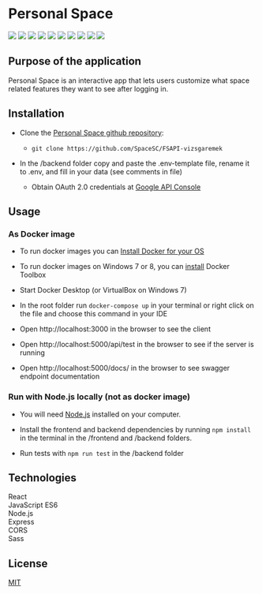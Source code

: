 # Personal Space

![](https://img.shields.io/badge/MongoDB-1.0.0-red)
![](https://img.shields.io/badge/Mongoose-5.13.5-%237C0A02)
![](https://img.shields.io/badge/CORS-2.8.5-lightgrey)
![](https://img.shields.io/badge/Jwt-8.5.1-purple)
![](https://img.shields.io/badge/Jest-27.0.6-yellowgreen)
![](https://img.shields.io/badge/React-17.0.2-blue)
![](https://img.shields.io/badge/JavaScript-ES6-yellow)
![](https://img.shields.io/badge/Node.js-v13.14.0-darkgreen)
![](https://img.shields.io/badge/Express-4.17.1-lightgrey)
![](https://img.shields.io/badge/Sass-1.32.8-pink)

## Purpose of the application

Personal Space is an interactive app that lets users customize what space related features they want to see after logging in.

## Installation


- Clone the [Personal Space github repository](https://github.com/CodecoolGlobal/fapi-exam-project-2-general-SpaceSC/tree/main):
  - `git clone https://github.com/SpaceSC/FSAPI-vizsgaremek`

- In the /backend folder copy and paste the .env-template file, rename it to .env, and fill in your data (see comments in file)
   - Obtain OAuth 2.0 credentials at [Google API Console](https://console.cloud.google.com)


## Usage

### As Docker image

- To run docker images you can [Install Docker for your OS](https://docs.docker.com/get-docker/)

- To run docker images on Windows 7 or 8, you can [install](https://devconnected.com/how-to-install-docker-on-windows-7-8-10-home-and-pro/) Docker Toolbox

- Start Docker Desktop (or VirtualBox on Windows 7)

- In the root folder run `docker-compose up` in your terminal or right click on the file and choose this command in your IDE

- Open http://localhost:3000 in the browser to see the client

- Open http://localhost:5000/api/test in the browser to see if the server is running

- Open http://localhost:5000/docs/ in the browser to see swagger endpoint documentation

### Run with Node.js locally (not as docker image)

- You will need [Node.js](https://nodejs.org/en/) installed on your computer.
- Install the frontend and backend dependencies by running `npm install` in the terminal in the /frontend and /backend folders.

- Run tests with `npm run test` in the /backend folder

## Technologies

React  
JavaScript ES6  
Node.js  
Express  
CORS  
Sass  

## License
[MIT](https://choosealicense.com/licenses/mit/)
